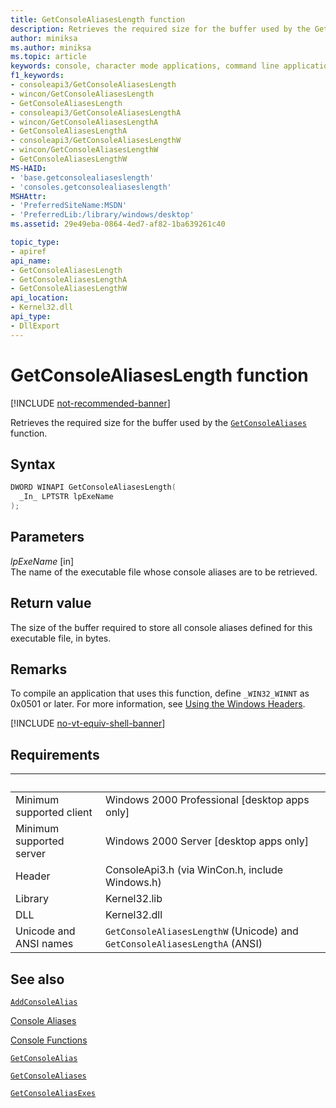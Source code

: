 ```yaml
---
title: GetConsoleAliasesLength function
description: Retrieves the required size for the buffer used by the GetConsoleAliases function.
author: miniksa
ms.author: miniksa
ms.topic: article
keywords: console, character mode applications, command line applications, terminal applications, console api
f1_keywords:
- consoleapi3/GetConsoleAliasesLength
- wincon/GetConsoleAliasesLength
- GetConsoleAliasesLength
- consoleapi3/GetConsoleAliasesLengthA
- wincon/GetConsoleAliasesLengthA
- GetConsoleAliasesLengthA
- consoleapi3/GetConsoleAliasesLengthW
- wincon/GetConsoleAliasesLengthW
- GetConsoleAliasesLengthW
MS-HAID:
- 'base.getconsolealiaseslength'
- 'consoles.getconsolealiaseslength'
MSHAttr:
- 'PreferredSiteName:MSDN'
- 'PreferredLib:/library/windows/desktop'
ms.assetid: 29e49eba-0864-4ed7-af82-1ba639261c40

topic_type:
- apiref
api_name:
- GetConsoleAliasesLength
- GetConsoleAliasesLengthA
- GetConsoleAliasesLengthW
api_location:
- Kernel32.dll
api_type:
- DllExport
---
```


# GetConsoleAliasesLength function

[!INCLUDE [not-recommended-banner](./includes/not-recommended-banner.md)]

Retrieves the required size for the buffer used by the [`GetConsoleAliases`](getconsolealiases.md) function.

## Syntax

```C
DWORD WINAPI GetConsoleAliasesLength(
  _In_ LPTSTR lpExeName
);
```

## Parameters

*lpExeName* \[in\]  
The name of the executable file whose console aliases are to be retrieved.

## Return value

The size of the buffer required to store all console aliases defined for this executable file, in bytes.

## Remarks

To compile an application that uses this function, define `_WIN32_WINNT` as 0x0501 or later. For more information, see [Using the Windows Headers](https://msdn.microsoft.com/library/windows/desktop/aa383745).

[!INCLUDE [no-vt-equiv-shell-banner](./includes/no-vt-equiv-shell-banner.md)]

## Requirements

| &nbsp; | &nbsp; |
|-|-|
| Minimum supported client | Windows 2000 Professional \[desktop apps only\] |
| Minimum supported server | Windows 2000 Server \[desktop apps only\] |
| Header | ConsoleApi3.h (via WinCon.h, include Windows.h) |
| Library | Kernel32.lib |
| DLL | Kernel32.dll |
| Unicode and ANSI names | `GetConsoleAliasesLengthW` (Unicode) and `GetConsoleAliasesLengthA` (ANSI) |

## See also

[`AddConsoleAlias`](addconsolealias.md)

[Console Aliases](console-aliases.md)

[Console Functions](console-functions.md)

[`GetConsoleAlias`](getconsolealias.md)

[`GetConsoleAliases`](getconsolealiases.md)

[`GetConsoleAliasExes`](getconsolealiasexes.md)
